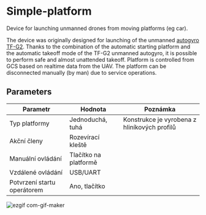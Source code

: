 # Simple-platform

Device for launching unmanned drones from moving platforms (eg car). 

The device was originally designed for launching of the unmanned [autogyro TF-G2](https://github.com/ThunderFly-aerospace/TF-G2/). Thanks to the combination of the automatic starting platform and the automatic takeoff mode of the TF-G2 unmanned autogyro, it is possible to perform safe and almost unattended takeoff. Platform is controlled from GCS based on realtime data from the UAV. The platform can be disconnected manually (by man) due to service operations. 

## Parameters

| Parametr | Hodnota | Poznámka |
|----------|---------|----------|
| Typ platformy | Jednoduchá, tuhá | Konstrukce je vyrobena z hliníkových profilů |
| Akční členy | Rozevírací kleště | | 
| Manuální ovládání | Tlačítko na platformě | | 
| Vzdálené ovládání | USB/UART | |
| Potvrzení startu operátorem | Ano, tlačítko | |

![ezgif com-gif-maker](https://user-images.githubusercontent.com/33667517/145199846-9bce2bac-4c48-44a5-8a02-1203b1b1ec31.gif)
